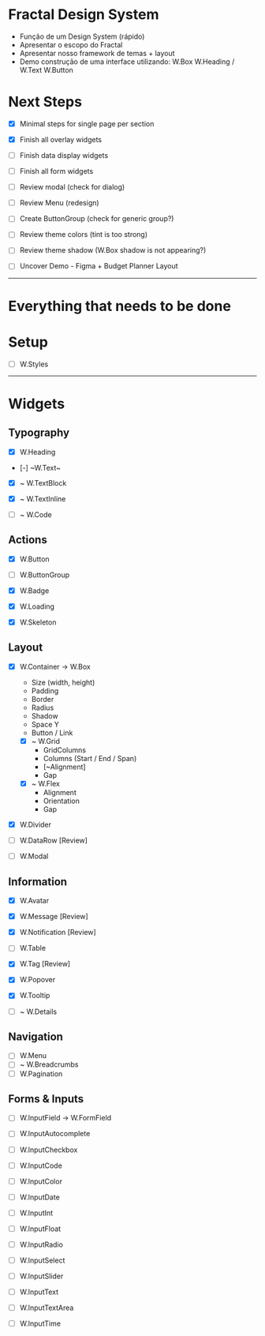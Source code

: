 

# Fractal Design System

- Função de um Design System (rápido)
- Apresentar o escopo do Fractal
- Apresentar nosso framework de temas + layout
- Demo construção de uma interface utilizando:
  W.Box
  W.Heading / W.Text
  W.Button


# Next Steps

- [x] Minimal steps for single page per section
- [x] Finish all overlay widgets
- [ ] Finish data display widgets
- [ ] Finish all form widgets

- [ ] Review modal (check for dialog)
- [ ] Review Menu (redesign)
- [ ] Create ButtonGroup (check for generic group?)

- [ ] Review theme colors (tint is too strong)
- [ ] Review theme shadow (W.Box shadow is not appearing?)

- [ ] Uncover Demo - Figma + Budget Planner Layout



---


# Everything that needs to be done


# Setup

- [ ] W.Styles


---

# Widgets

## Typography

- [x] W.Heading
- [-] ~W.Text~
- [x] ~ W.TextBlock
- [x] ~ W.TextInline
- [ ] ~ W.Code


## Actions

- [x] W.Button
- [ ] W.ButtonGroup
- [x] W.Badge
- [x] W.Loading
- [x] W.Skeleton


## Layout

- [x] W.Container -> W.Box
  - Size (width, height)
  - Padding
  - Border
  - Radius
  - Shadow
  - Space Y
  - Button / Link
  - [x] ~ W.Grid
    - GridColumns
    - Columns (Start / End / Span)
    - [~Alignment]
    - Gap
  - [x] ~ W.Flex
    - Alignment
    - Orientation
    - Gap

- [x] W.Divider
- [ ] W.DataRow [Review]
- [ ] W.Modal


## Information

- [x] W.Avatar
- [x] W.Message [Review]
- [x] W.Notification [Review]
- [ ] W.Table
- [x] W.Tag [Review]
- [x] W.Popover
- [x] W.Tooltip
- [ ] ~ W.Details


## Navigation

- [ ] W.Menu
- [ ] ~ W.Breadcrumbs
- [ ] W.Pagination

## Forms & Inputs

- [ ] W.InputField -> W.FormField
- [ ] W.InputAutocomplete
- [ ] W.InputCheckbox
- [ ] W.InputCode
- [ ] W.InputColor
- [ ] W.InputDate
- [ ] W.InputInt
- [ ] W.InputFloat
- [ ] W.InputRadio
- [ ] W.InputSelect
- [ ] W.InputSlider
- [ ] W.InputText
- [ ] W.InputTextArea
- [ ] W.InputTime



